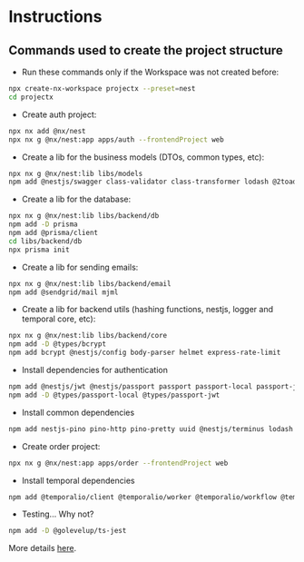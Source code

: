 # Instructions

## Commands used to create the project structure

- Run these commands only if the Workspace was not created before:
```sh
npx create-nx-workspace projectx --preset=nest
cd projectx
```

- Create auth project:
```sh
npx nx add @nx/nest
npx nx g @nx/nest:app apps/auth --frontendProject web
```

- Create a lib for the business models (DTOs, common types, etc):
```sh
npx nx g @nx/nest:lib libs/models
npm add @nestjs/swagger class-validator class-transformer lodash @2toad/profanity
```

- Create a lib for the database:
```sh
npx nx g @nx/nest:lib libs/backend/db
npm add -D prisma
npm add @prisma/client
cd libs/backend/db
npx prisma init
```

- Create a lib for sending emails:
```sh
npx nx g @nx/nest:lib libs/backend/email
npm add @sendgrid/mail mjml
```

- Create a lib for backend utils (hashing functions, nestjs, logger and temporal core, etc):
```sh
npx nx g @nx/nest:lib libs/backend/core
npm add -D @types/bcrypt
npm add bcrypt @nestjs/config body-parser helmet express-rate-limit
```

- Install dependencies for authentication
```sh
npm add @nestjs/jwt @nestjs/passport passport passport-local passport-jwt
npm add -D @types/passport-local @types/passport-jwt
```

- Install common dependencies
```sh
npm add nestjs-pino pino-http pino-pretty uuid @nestjs/terminus lodash
```

- Create order project:
```sh
npx nx g @nx/nest:app apps/order --frontendProject web
```

- Install temporal dependencies
```sh
npm add @temporalio/client @temporalio/worker @temporalio/workflow @temporalio/activity @temporalio/common
```

- Testing... Why not?
```sh
npm add -D @golevelup/ts-jest
```

More details [here](https://nx.dev/recipes/react/remix).

